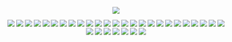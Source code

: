 <!-- ### Hi there 👋 -->

<!--
**btjones-me/btjones-me** is a ✨ _special_ ✨ repository because its `README.md` (this file) appears on your GitHub profile.

Here are some ideas to get you started:

- 🔭 I’m currently working on ...
- 🌱 I’m currently learning ...
- 👯 I’m looking to collaborate on ...
- 🤔 I’m looking for help with ...
- 💬 Ask me about ...
- 📫 How to reach me: ...
- 😄 Pronouns: ...
- ⚡ Fun fact: ...
-->

<p align="center"><img src="https://github-readme-stats.vercel.app/api?username=btjones-me&count_private=true&show_icons=true"></p>

<p align="center">

  
<img src="https://img.shields.io/badge/python-3670A0?style=flat&logo=python&logoColor=ffdd54">
<img src="https://img.shields.io/badge/Ubuntu-E95420?style=flat&logo=ubuntu&logoColor=white">
<img src="https://img.shields.io/badge/AWS-%23FF9900.svg?style=flat&logo=amazon-aws&logoColor=white">
<img src="https://img.shields.io/badge/Google%20Cloud-4285F4?&style=flat&logo=Google%20Cloud&logoColor=white">
<img src="https://img.shields.io/badge/azure-%230072C6.svg?style=flat&logo=azure&logoColor=white">
<img src="https://img.shields.io/badge/Windows-0078D6?style=flat&logo=windows&logoColor=white">
<img src="https://img.shields.io/badge/Linux-FCC624?style=flat&logo=linux&logoColor=black">
<img src="https://img.shields.io/badge/shell_script-%23121011.svg?style=flat&logo=gnu-bash&logoColor=white">
<img src="https://img.shields.io/badge/git-%23F05033.svg?style=flat&logo=git&logoColor=white">
<img src="https://img.shields.io/badge/r-%23276DC3.svg?style=flat&logo=r&logoColor=white">
<img src="https://img.shields.io/badge/sublime_text-%23575757.svg?style=flat&logo=sublime-text&logoColor=important">
<img src="https://img.shields.io/badge/pycharm-143?style=flat&logo=pycharm&logoColor=black&color=black&labelColor=green">
<img src="https://img.shields.io/badge/markdown-%23000000.svg?style=flat&logo=markdown&logoColor=white">
<img src="https://img.shields.io/badge/githubactions-%232671E5.svg?style=flat&logo=githubactions&logoColor=white">
<img src="https://img.shields.io/badge/Azure_Pipelines-%230072C6.svg?style=flat&logo=azure-pipelines&logoColor=white">


<img src="https://img.shields.io/badge/heroku-%23430098.svg?style=flat&logo=heroku&logoColor=white">
<img src="https://img.shields.io/badge/vercel-%23000000.svg?style=flat&logo=vercel&logoColor=white">
<img src="https://img.shields.io/badge/sqlite-%2307405e.svg?style=flat&logo=sqlite&logoColor=white">
<img src="https://img.shields.io/badge/MongoDB-%234ea94b.svg?style=flat&logo=mongodb&logoColor=white">
<img src="https://img.shields.io/badge/Microsoft%20SQL%20Sever-CC2927?style=flat&logo=microsoft%20sql%20server&logoColor=white">
<img src="https://img.shields.io/badge/Keras-%23D00000.svg?style=flat&logo=Keras&logoColor=white">
<img src="https://img.shields.io/badge/numpy-%23013243.svg?style=flat&logo=numpy&logoColor=white">
<img src="https://img.shields.io/badge/pandas-%23150458.svg?style=flat&logo=pandas&logoColor=white">
<img src="https://img.shields.io/badge/Plotly-%233F4F75.svg?style=flat&logo=plotly&logoColor=white">
<img src="https://img.shields.io/badge/scikit--learn-%23F7931E.svg?style=flat&logo=scikit-learn&logoColor=white">
<img src="https://img.shields.io/badge/SciPy-%230C55A5.svg?style=flat&logo=scipy&logoColor=%white">
<img src="https://img.shields.io/badge/TensorFlow-%23FF6F00.svg?style=flat&logo=TensorFlow&logoColor=white">
<img src="https://img.shields.io/badge/NVIDIA-%2376B900.svg?style=flat&logo=nVIDIA&logoColor=white">
<img src="https://img.shields.io/badge/docker-%230db7ed.svg?style=flat&logo=docker&logoColor=white">
<img src="https://img.shields.io/badge/jira-%230A0FFF.svg?style=flat&logo=jira&logoColor=white">
<img src="https://img.shields.io/badge/Postman-FF6C37?style=flat&logo=postman&logoColor=white">
<img src="https://img.shields.io/badge/latex-%23008080.svg?style=flat&logo=latex&logoColor=white"
</p
  
 
